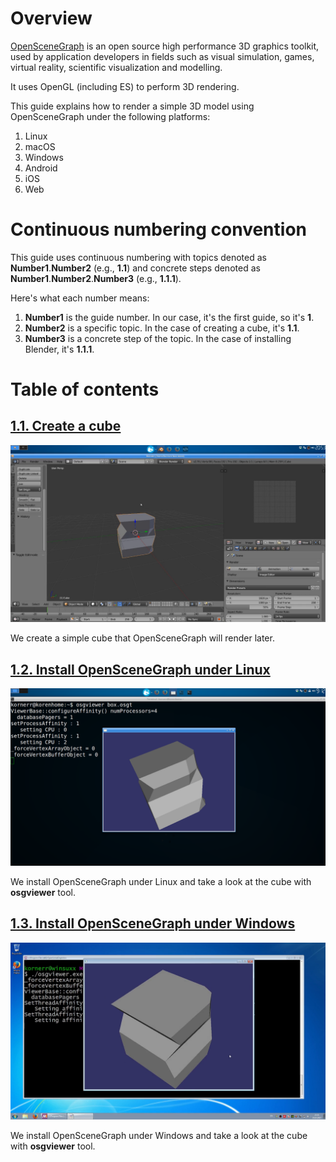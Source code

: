 Overview
========

[OpenSceneGraph](http://openscenegraph.org) is an open source high performance
3D graphics toolkit, used by application developers in fields such as visual
simulation, games, virtual reality, scientific visualization and modelling.

It uses OpenGL (including ES) to perform 3D rendering.

This guide explains how to render a simple 3D model using OpenSceneGraph
under the following platforms:

1. Linux
1. macOS
1. Windows
1. Android
1. iOS
1. Web

Continuous numbering convention
===============================

This guide uses continuous numbering with topics denoted as
**Number1**.**Number2** (e.g., **1.1**) and concrete steps denoted as
**Number1**.**Number2**.**Number3** (e.g., **1.1.1**).

Here's what each number means:

1. **Number1** is the guide number. In our case, it's the first guide, so it's **1**.
1. **Number2** is a specific topic. In the case of creating a cube, it's **1.1**.
1. **Number3** is a concrete step of the topic. In the case of installing Blender, it's **1.1.1**.

Table of contents
=================

[1.1. Create a cube](1.1.CreateCube)
------------------------------------

  ![Screenshot](readme/1.1.cube.png)

  We create a simple cube that OpenSceneGraph will render later.

[1.2. Install OpenSceneGraph under Linux](1.2.InstallUnderLinux)
----------------------------------------------------------------

  ![Screenshot](readme/1.2.install_under_linux.png)

  We install OpenSceneGraph under Linux and take a look at the cube
  with **osgviewer** tool.

[1.3. Install OpenSceneGraph under Windows](1.3.InstallUnderWindows)
--------------------------------------------------------------------

  ![Screenshot](readme/1.3.install_under_windows.png)

  We install OpenSceneGraph under Windows and take a look at the cube
  with **osgviewer** tool.

